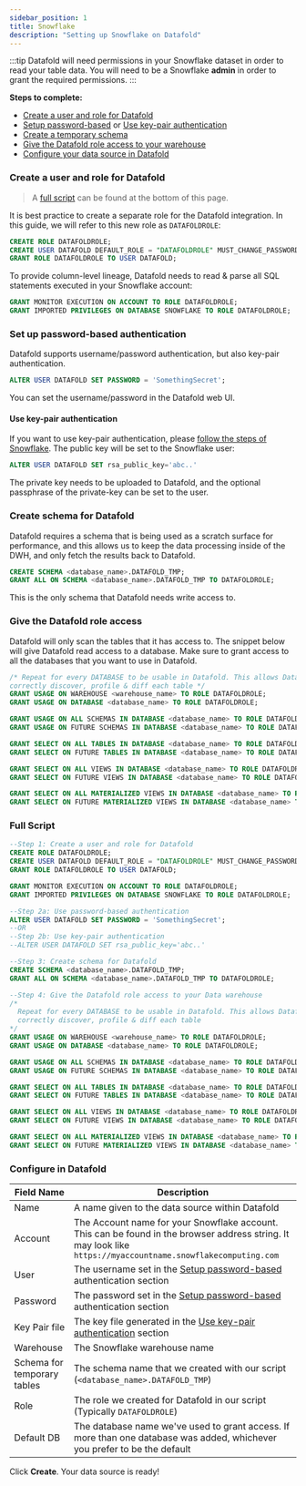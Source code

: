 ```yaml
---
sidebar_position: 1
title: Snowflake
description: "Setting up Snowflake on Datafold"
---
```

:::tip
Datafold will need permissions in your Snowflake dataset in order to read your table data. You will need to be a Snowflake **admin** in order to grant the required permissions.
:::

**Steps to complete:**

* [Create a user and role for Datafold](snowflake.md#create-a-user-and-role-for-datafold)
* [Setup password-based](snowflake.md#set-up-password-based-authentication) or [Use key-pair authentication](snowflake.md#use-key-pair-authentication)
* [Create a temporary schema](snowflake.md#create-schema-for-datafold)
* [Give the Datafold role access to your warehouse](snowflake.md#give-the-datafold-role-access)
* [Configure your data source in Datafold](snowflake.md#configure-in-datafold)

### Create a user and role for Datafold

> A [full script](/docs/integrations/data_warehouses/content/snowflake#full-script) can be found at the bottom of this page.

It is best practice to create a separate role for the Datafold integration. In this guide, we will refer to this new role as `DATAFOLDROLE`:

```sql
CREATE ROLE DATAFOLDROLE;
CREATE USER DATAFOLD DEFAULT_ROLE = "DATAFOLDROLE" MUST_CHANGE_PASSWORD = FALSE;
GRANT ROLE DATAFOLDROLE TO USER DATAFOLD;
```

To provide column-level lineage, Datafold needs to read & parse all SQL statements executed in your Snowflake account:

```sql
GRANT MONITOR EXECUTION ON ACCOUNT TO ROLE DATAFOLDROLE;
GRANT IMPORTED PRIVILEGES ON DATABASE SNOWFLAKE TO ROLE DATAFOLDROLE;
```

### Set up password-based authentication

Datafold supports username/password authentication, but also key-pair authentication.

```sql
ALTER USER DATAFOLD SET PASSWORD = 'SomethingSecret';
```

You can set the username/password in the Datafold web UI.

#### Use key-pair authentication

If you want to use key-pair authentication, please [follow the steps of Snowflake](https://docs.snowflake.com/en/user-guide/key-pair-auth.html). The public key will be set to the Snowflake user:

```sql
ALTER USER DATAFOLD SET rsa_public_key='abc..'
```

The private key needs to be uploaded to Datafold, and the optional passphrase of the private-key can be set to the user.

### Create schema for Datafold

Datafold requires a schema that is being used as a scratch surface for performance, and this allows us to keep the data processing inside of the DWH, and only fetch the results back to Datafold.

```sql
CREATE SCHEMA <database_name>.DATAFOLD_TMP;
GRANT ALL ON SCHEMA <database_name>.DATAFOLD_TMP TO DATAFOLDROLE;
```

This is the only schema that Datafold needs write access to.

### Give the Datafold role access

Datafold will only scan the tables that it has access to. The snippet below will give Datafold read access to a database. Make sure to grant access to all the databases that you want to use in Datafold.

```sql
/* Repeat for every DATABASE to be usable in Datafold. This allows Datafold to
correctly discover, profile & diff each table */
GRANT USAGE ON WAREHOUSE <warehouse_name> TO ROLE DATAFOLDROLE;
GRANT USAGE ON DATABASE <database_name> TO ROLE DATAFOLDROLE;

GRANT USAGE ON ALL SCHEMAS IN DATABASE <database_name> TO ROLE DATAFOLDROLE;
GRANT USAGE ON FUTURE SCHEMAS IN DATABASE <database_name> TO ROLE DATAFOLDROLE;

GRANT SELECT ON ALL TABLES IN DATABASE <database_name> TO ROLE DATAFOLDROLE;
GRANT SELECT ON FUTURE TABLES IN DATABASE <database_name> TO ROLE DATAFOLDROLE;

GRANT SELECT ON ALL VIEWS IN DATABASE <database_name> TO ROLE DATAFOLDROLE;
GRANT SELECT ON FUTURE VIEWS IN DATABASE <database_name> TO ROLE DATAFOLDROLE;

GRANT SELECT ON ALL MATERIALIZED VIEWS IN DATABASE <database_name> TO ROLE DATAFOLDROLE;
GRANT SELECT ON FUTURE MATERIALIZED VIEWS IN DATABASE <database_name> TO ROLE DATAFOLDROLE;
```

### Full Script

```sql
--Step 1: Create a user and role for Datafold
CREATE ROLE DATAFOLDROLE;
CREATE USER DATAFOLD DEFAULT_ROLE = "DATAFOLDROLE" MUST_CHANGE_PASSWORD = FALSE;
GRANT ROLE DATAFOLDROLE TO USER DATAFOLD;

GRANT MONITOR EXECUTION ON ACCOUNT TO ROLE DATAFOLDROLE;
GRANT IMPORTED PRIVILEGES ON DATABASE SNOWFLAKE TO ROLE DATAFOLDROLE;

--Step 2a: Use password-based authentication
ALTER USER DATAFOLD SET PASSWORD = 'SomethingSecret';
--OR
--Step 2b: Use key-pair authentication
--ALTER USER DATAFOLD SET rsa_public_key='abc..'

--Step 3: Create schema for Datafold
CREATE SCHEMA <database_name>.DATAFOLD_TMP;
GRANT ALL ON SCHEMA <database_name>.DATAFOLD_TMP TO DATAFOLDROLE;

--Step 4: Give the Datafold role access to your Data warehouse
/*
  Repeat for every DATABASE to be usable in Datafold. This allows Datafold to
  correctly discover, profile & diff each table
*/
GRANT USAGE ON WAREHOUSE <warehouse_name> TO ROLE DATAFOLDROLE;
GRANT USAGE ON DATABASE <database_name> TO ROLE DATAFOLDROLE;

GRANT USAGE ON ALL SCHEMAS IN DATABASE <database_name> TO ROLE DATAFOLDROLE;
GRANT USAGE ON FUTURE SCHEMAS IN DATABASE <database_name> TO ROLE DATAFOLDROLE;

GRANT SELECT ON ALL TABLES IN DATABASE <database_name> TO ROLE DATAFOLDROLE;
GRANT SELECT ON FUTURE TABLES IN DATABASE <database_name> TO ROLE DATAFOLDROLE;

GRANT SELECT ON ALL VIEWS IN DATABASE <database_name> TO ROLE DATAFOLDROLE;
GRANT SELECT ON FUTURE VIEWS IN DATABASE <database_name> TO ROLE DATAFOLDROLE;

GRANT SELECT ON ALL MATERIALIZED VIEWS IN DATABASE <database_name> TO ROLE DATAFOLDROLE;
GRANT SELECT ON FUTURE MATERIALIZED VIEWS IN DATABASE <database_name> TO ROLE DATAFOLDROLE;
```
### Configure in Datafold
| Field Name      | Description |
| ----------- | ----------- |
| Name     | A name given to the data source within Datafold |
| Account   | The Account name for your Snowflake account. This can be found in the browser address string. It may look like `https://myaccountname.snowflakecomputing.com`  |
| User   | The username set in the [Setup password-based](snowflake.md#set-up-password-based-authentication) authentication section  |
| Password   | The password set in the [Setup password-based](snowflake.md#set-up-password-based-authentication) authentication section |
| Key Pair file  | The key file generated in the [Use key-pair authentication](snowflake.md#use-key-pair-authentication) section|
| Warehouse     | The Snowflake warehouse name |
| Schema for temporary tables     | The schema name that we created with our script (`<database_name>.DATAFOLD_TMP`) |
| Role     | The role we created for Datafold in our script (Typically `DATAFOLDROLE`) |
| Default DB     | The database name we've used to grant access. If more than one database was added, whichever you prefer to be the default |


Click **Create**. Your data source is ready!